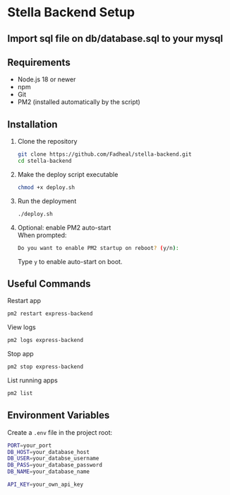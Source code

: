 # Stella Backend Setup

## Import sql file on db/database.sql to your mysql

## Requirements
- Node.js 18 or newer  
- npm  
- Git  
- PM2 (installed automatically by the script)

## Installation

1. Clone the repository  
   ```bash
   git clone https://github.com/Fadheal/stella-backend.git
   cd stella-backend
   ```

2. Make the deploy script executable  
   ```bash
   chmod +x deploy.sh
   ```

3. Run the deployment  
   ```bash
   ./deploy.sh
   ```

4. Optional: enable PM2 auto-start  
   When prompted:  
   ```bash
   Do you want to enable PM2 startup on reboot? (y/n):
   ```
   Type `y` to enable auto-start on boot.
   

## Useful Commands
Restart app  
```bash
pm2 restart express-backend
```

View logs  
```bash
pm2 logs express-backend
```

Stop app  
```bash
pm2 stop express-backend
```

List running apps  
```bash
pm2 list
```


## Environment Variables
Create a `.env` file in the project root:  
```bash
PORT=your_port
DB_HOST=your_database_host
DB_USER=your_databse_username
DB_PASS=your_database_password
DB_NAME=your_database_name

API_KEY=your_own_api_key
```
